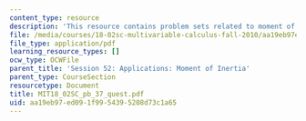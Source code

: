 ```yaml
---
content_type: resource
description: 'This resource contains problem sets related to moment of inertia. '
file: /media/courses/18-02sc-multivariable-calculus-fall-2010/aa19eb97ed091f9954395208d73c1a65_MIT18_02SC_pb_37_quest.pdf
file_type: application/pdf
learning_resource_types: []
ocw_type: OCWFile
parent_title: 'Session 52: Applications: Moment of Inertia'
parent_type: CourseSection
resourcetype: Document
title: MIT18_02SC_pb_37_quest.pdf
uid: aa19eb97-ed09-1f99-5439-5208d73c1a65
---
```

